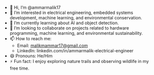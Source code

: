 - 👋 Hi, I’m @ammarmalik17
- 👀 I’m interested in electrical engineering, embedded systems development, machine learning, and environmental conservation.
- 🌱 I’m currently learning about AI and object detection.
- 💞️ I’m looking to collaborate on projects related to hardware programming, machine learning, and environmental sustainability.
- 📫 How to reach me: 
  - Email: malikmammar17@gmail.com
  - LinkedIn: linkedin.com/in/ammarmalik-electrical-engineer
- 😄 Pronouns: He/Him
- ⚡ Fun fact: I enjoy exploring nature trails and observing wildlife in my free time.

<!---
ammarmalik17/ammarmalik17 is a ✨ special ✨ repository because its `README.md` (this file) appears on your GitHub profile.
You can click the Preview link to take a look at your changes.
--->
